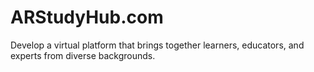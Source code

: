 # ARStudyHub.com
Develop a virtual platform that brings together learners, educators, and experts from diverse backgrounds.
